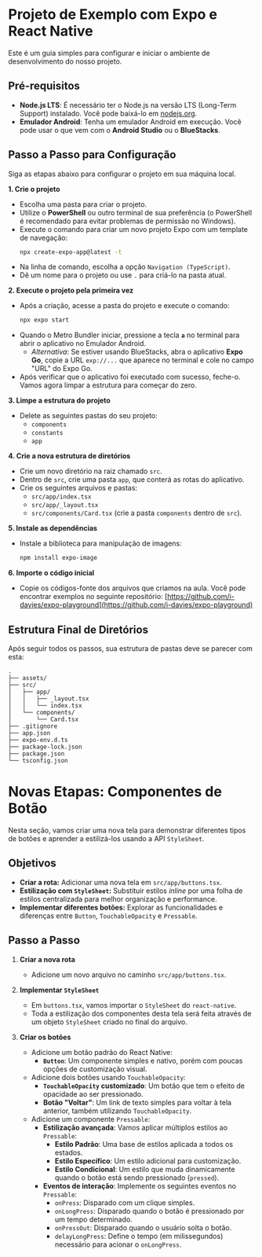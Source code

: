 # Projeto de Exemplo com Expo e React Native

Este é um guia simples para configurar e iniciar o ambiente de desenvolvimento do nosso projeto.

## Pré-requisitos

  - **Node.js LTS**: É necessário ter o Node.js na versão LTS (Long-Term Support) instalado. Você pode baixá-lo em [nodejs.org](https://nodejs.org/).
  - **Emulador Android**: Tenha um emulador Android em execução. Você pode usar o que vem com o **Android Studio** ou o **BlueStacks**.

## Passo a Passo para Configuração

Siga as etapas abaixo para configurar o projeto em sua máquina local.

**1. Crie o projeto**

  - Escolha uma pasta para criar o projeto.
  - Utilize o **PowerShell** ou outro terminal de sua preferência (o PowerShell é recomendado para evitar problemas de permissão no Windows).
  - Execute o comando para criar um novo projeto Expo com um template de navegação:
    ```bash
    npx create-expo-app@latest -t
    ```
  - Na linha de comando, escolha a opção `Navigation (TypeScript)`.
  - Dê um nome para o projeto ou use `.` para criá-lo na pasta atual.

**2. Execute o projeto pela primeira vez**

  - Após a criação, acesse a pasta do projeto e execute o comando:
    ```bash
    npx expo start
    ```
  - Quando o Metro Bundler iniciar, pressione a tecla **`a`** no terminal para abrir o aplicativo no Emulador Android.
      - *Alternativa*: Se estiver usando BlueStacks, abra o aplicativo **Expo Go**, copie a URL `exp://...` que aparece no terminal e cole no campo "URL" do Expo Go.
  - Após verificar que o aplicativo foi executado com sucesso, feche-o. Vamos agora limpar a estrutura para começar do zero.

**3. Limpe a estrutura do projeto**

  - Delete as seguintes pastas do seu projeto:
      - `components`
      - `constants`
      - `app`

**4. Crie a nova estrutura de diretórios**

  - Crie um novo diretório na raiz chamado `src`.
  - Dentro de `src`, crie uma pasta `app`, que conterá as rotas do aplicativo.
  - Crie os seguintes arquivos e pastas:
      - `src/app/index.tsx`
      - `src/app/_layout.tsx`
      - `src/components/Card.tsx` (crie a pasta `components` dentro de `src`).

**5. Instale as dependências**

  - Instale a biblioteca para manipulação de imagens:
    ```bash
    npm install expo-image
    ```

**6. Importe o código inicial**

  - Copie os códigos-fonte dos arquivos que criamos na aula. Você pode encontrar exemplos no seguinte repositório: [https://github.com/i-davies/expo-playground](https://github.com/i-davies/expo-playground)

## Estrutura Final de Diretórios

Após seguir todos os passos, sua estrutura de pastas deve se parecer com esta:

```
.
├── assets/
├── src/
│   ├── app/
│   │   ├── _layout.tsx
│   │   └── index.tsx
│   └── components/
│       └── Card.tsx
├── .gitignore
├── app.json
├── expo-env.d.ts
├── package-lock.json
├── package.json
└── tsconfig.json
```

# Novas Etapas: Componentes de Botão

Nesta seção, vamos criar uma nova tela para demonstrar diferentes tipos de botões e aprender a estilizá-los usando a API `StyleSheet`.

## Objetivos

- **Criar a rota:** Adicionar uma nova tela em `src/app/buttons.tsx`.
- **Estilização com `StyleSheet`:** Substituir estilos *inline* por uma folha de estilos centralizada para melhor organização e performance.
- **Implementar diferentes botões:** Explorar as funcionalidades e diferenças entre `Button`, `TouchableOpacity` e `Pressable`.

## Passo a Passo

1.  **Criar a nova rota**
    - Adicione um novo arquivo no caminho `src/app/buttons.tsx`.

2.  **Implementar `StyleSheet`**
    - Em `buttons.tsx`, vamos importar o `StyleSheet` do `react-native`.
    - Toda a estilização dos componentes desta tela será feita através de um objeto `StyleSheet` criado no final do arquivo.

3.  **Criar os botões**
    - Adicione um botão padrão do React Native:
      - **`Button`**: Um componente simples e nativo, porém com poucas opções de customização visual.
    - Adicione dois botões usando `TouchableOpacity`:
      - **`TouchableOpacity` customizado**: Um botão que tem o efeito de opacidade ao ser pressionado.
      - **Botão "Voltar"**: Um link de texto simples para voltar à tela anterior, também utilizando `TouchableOpacity`.
    - Adicione um componente `Pressable`:
      - **Estilização avançada**: Vamos aplicar múltiplos estilos ao `Pressable`:
        - **Estilo Padrão**: Uma base de estilos aplicada a todos os estados.
        - **Estilo Específico**: Um estilo adicional para customização.
        - **Estilo Condicional**: Um estilo que muda dinamicamente quando o botão está sendo pressionado (`pressed`).
      - **Eventos de interação**: Implemente os seguintes eventos no `Pressable`:
        - `onPress`: Disparado com um clique simples.
        - `onLongPress`: Disparado quando o botão é pressionado por um tempo determinado.
        - `onPressOut`: Disparado quando o usuário solta o botão.
        - `delayLongPress`: Define o tempo (em milissegundos) necessário para acionar o `onLongPress`.